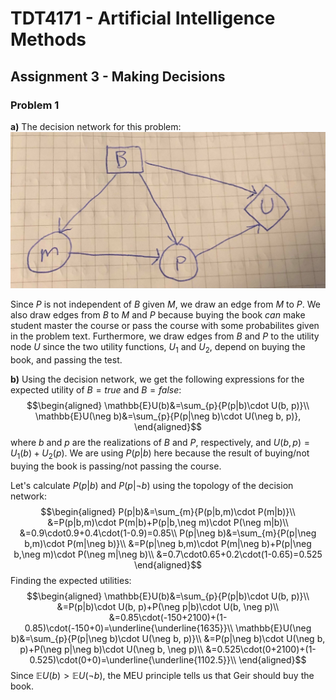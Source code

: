# TDT4171 - Artificial Intelligence Methods
## Assignment 3 - Making Decisions
### Problem 1
__a)__ The decision network for this problem:
![](decision_network.jpg)

Since $P$ is not independent of $B$ given $M$, we draw an edge from $M$ to $P$. We also draw edges from $B$ to $M$ and $P$ because buying the book _can_ make student master the course or pass the course with some probabilites given in the problem text. Furthermore, we draw edges from $B$ and $P$ to the utility node $U$ since the two utility functions, $U_1$ and $U_2$, depend on buying the book, and passing the test.

__b)__ Using the decision network, we get the following expressions for the expected utility of $B=true$ and $B=false$:
$$\begin{aligned}
\mathbb{E}U(b)&=\sum_{p}{P(p|b)\cdot U(b, p)}\\
\mathbb{E}U(\neg b)&=\sum_{p}{P(p|\neg b)\cdot U(\neg b, p)},
\end{aligned}$$
where $b$ and $p$ are the realizations of $B$ and $P$, respectively, and $U(b, p)=U_1(b)+U_2(p)$. We are using $P(p|b)$ here because the result of buying/not buying the book is passing/not passing the course.

Let's calculate $P(p|b)$ and $P(p|\neg b)$ using the topology of the decision network:
$$\begin{aligned}
P(p|b)&=\sum_{m}{P(p|b,m)\cdot P(m|b)}\\
&=P(p|b,m)\cdot P(m|b)+P(p|b,\neg m)\cdot P(\neg m|b)\\
&=0.9\cdot0.9+0.4\cdot(1-0.9)=0.85\\
P(p|\neg b)&=\sum_{m}{P(p|\neg b,m)\cdot P(m|\neg b)}\\
&=P(p|\neg b,m)\cdot P(m|\neg b)+P(p|\neg b,\neg m)\cdot P(\neg m|\neg b)\\
&=0.7\cdot0.65+0.2\cdot(1-0.65)=0.525
\end{aligned}$$
Finding the expected utilities:
$$\begin{aligned}
\mathbb{E}U(b)&=\sum_{p}{P(p|b)\cdot U(b, p)}\\
&=P(p|b)\cdot U(b, p)+P(\neg p|b)\cdot U(b, \neg p)\\
&=0.85\cdot(-150+2100)+(1-0.85)\cdot(-150+0)=\underline{\underline{1635}}\\
\mathbb{E}U(\neg b)&=\sum_{p}{P(p|\neg b)\cdot U(\neg b, p)}\\
&=P(p|\neg b)\cdot U(\neg b, p)+P(\neg p|\neg b)\cdot U(\neg b, \neg p)\\
&=0.525\cdot(0+2100)+(1-0.525)\cdot(0+0)=\underline{\underline{1102.5}}\\
\end{aligned}$$
Since $\mathbb{E}U(b)>\mathbb{E}U(\neg b)$, the MEU principle tells us that Geir should buy the book.